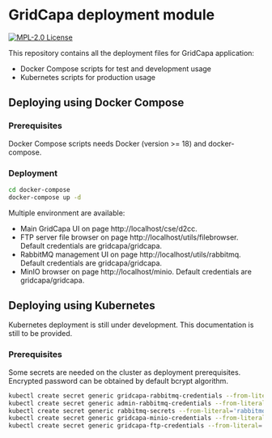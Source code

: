 # GridCapa deployment module
[![MPL-2.0 License](https://img.shields.io/badge/license-MPL_2.0-blue.svg)](https://www.mozilla.org/en-US/MPL/2.0/)

This repository contains all the deployment files for GridCapa application:

- Docker Compose scripts for test and development usage
- Kubernetes scripts for production usage

## Deploying using Docker Compose

### Prerequisites

Docker Compose scripts needs Docker (version >= 18) and docker-compose.

### Deployment

```bash
cd docker-compose
docker-compose up -d
```

Multiple environment are available:
- Main GridCapa UI on page http://localhost/cse/d2cc.
- FTP server file browser on page http://localhost/utils/filebrowser. Default credentials are gridcapa/gridcapa.
- RabbitMQ management UI on page http://localhost/utils/rabbitmq. Default credentials are gridcapa/gridcapa.
- MinIO browser on page http://localhost/minio. Default credentials are gridcapa/gridcapa.

## Deploying using Kubernetes

Kubernetes deployment is still under development. This documentation is still to be provided.

### Prerequisites

Some secrets are needed on the cluster as deployment prerequisites. Encrypted password can be obtained by default bcrypt algorithm.

```bash
kubectl create secret generic gridcapa-rabbitmq-credentials --from-literal='rabbitmq-user=<RABBITMQ_USER>' --from-literal='rabbitmq-password=<RABBITMQ_PASSWORD>'
kubectl create secret generic admin-rabbitmq-credentials --from-literal='rabbitmq-user=<RABBITMQ_USER>' --from-literal='rabbitmq-password=<RABBITMQ_PASSWORD>'
kubectl create secret generic rabbitmq-secrets --from-literal='rabbitmq-erlang-cookie=<RABBITMQ_ERLANG_COOKIE>'
kubectl create secret generic gridcapa-minio-credentials --from-literal='minio-access-key=<MINIO_ACCESS_KEY>' --from-literal='minio-secret-key=<MINIO_SECRET_KEY>'
kubectl create secret generic gridcapa-ftp-credentials --from-literal='ftp-user=<FTP_USER>' --from-literal='ftp-password=<FTP_PASSWORD>' --from-literal='ftp-encrypted-password=<FTP_ENCRYPTED_PASSWORD>'
```
